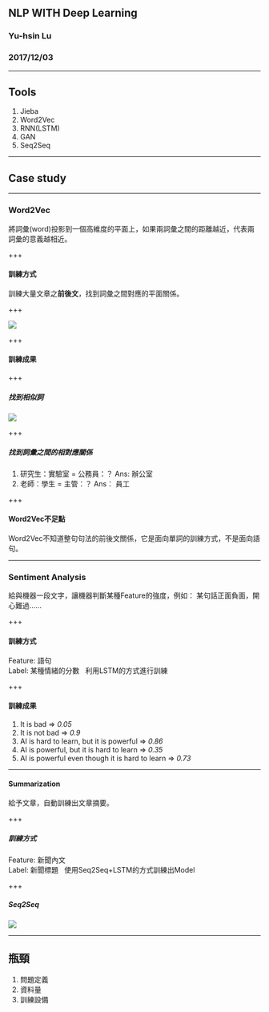 ## NLP WITH Deep Learning
### Yu-hsin Lu
### 2017/12/03

---

## Tools
1. Jieba
1. Word2Vec
1. RNN(LSTM)
1. GAN
1. Seq2Seq

---

## Case study

---

### Word2Vec
將詞彙(word)投影到一個高維度的平面上，如果兩詞彙之間的距離越近，代表兩詞彙的意義越相近。

+++

#### 訓練方式
訓練大量文章之**前後文**，找到詞彙之間對應的平面關係。

+++

![](http://mccormickml.com/assets/word2vec/training_data.png)

+++

#### 訓練成果

+++

##### 找到相似詞

![](https://raw.githubusercontent.com/dominiek/word2vec-explorer/master/public/screenshots/tsne-10k.png?size=auto)

+++

##### 找到詞彙之間的相對應關係
 1. 研究生：實驗室 = 公務員：？ Ans: 辦公室
 1. 老師：學生 = 主管：？ Ans： 員工

+++

#### Word2Vec不足點
Word2Vec不知道整句句法的前後文關係，它是面向單詞的訓練方式，不是面向語句。

---

### Sentiment Analysis
給與機器一段文字，讓機器判斷某種Feature的強度，例如： 某句話正面負面，開心難過......

+++

#### 訓練方式
Feature: 語句  
Label: 某種情緒的分數  
利用LSTM的方式進行訓練

+++

#### 訓練成果
1. It is bad => *0.05*
2. It is not bad => *0.9*
3. AI is hard to learn, but it is powerful => *0.86*
4. AI is powerful, but it is hard to learn => *0.35*
5. AI is powerful even though it is hard to learn => *0.73*

---

#### Summarization
給予文章，自動訓練出文章摘要。

+++

##### 訓練方式
Feature: 新聞內文  
Label: 新聞標題  
使用Seq2Seq+LSTM的方式訓練出Model

+++

##### Seq2Seq
![](https://i.imgur.com/Vlm0rBw.png)

---

## 瓶頸
1. 問題定義
2. 資料量
3. 訓練設備
